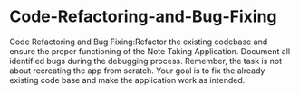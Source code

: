 # Code-Refactoring-and-Bug-Fixing
Code Refactoring and Bug Fixing:Refactor the existing codebase and ensure the proper functioning of the Note Taking Application. Document all identified bugs during the debugging process. Remember, the task is not about recreating the app from scratch. Your goal is to fix the already existing code base and make the application work as intended.
